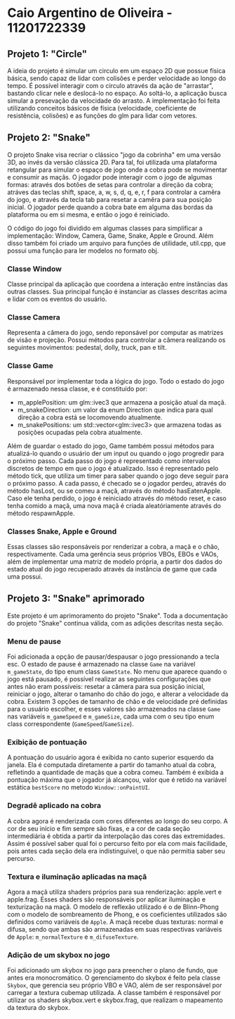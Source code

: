 # Caio Argentino de Oliveira - 11201722339

## Projeto 1: "Circle"

A ideia do projeto é simular um circulo em um espaço 2D que possue física básica,
sendo capaz de lidar com colisões e perder velocidade ao longo do tempo. É possível interagir com o circulo através da
ação de "arrastar", bastando clicar nele e deslocá-lo no espaço. Ao soltá-lo, a aplicação busca simular a presevação da
velocidade do arrasto. A implementação foi feita utilizando conceitos básicos de física (velocidade, coeficiente de
resistência, colisões) e as funções do glm para lidar com vetores.

## Projeto 2: "Snake"

O projeto Snake visa recriar o clássico "jogo da cobrinha" em uma versão 3D, ao invés da versão clássica 2D. Para tal,
foi utilizada uma plataforma retangular para simular o espaço de jogo onde a cobra pode se movimentar e consumir as
maçãs. O jogador pode interagir com o jogo de algumas formas: através dos botões de setas para controlar a direção da cobra;
atráves das teclas shift, space, a, w, s, d, q, e, r, f para controlar a camêra do jogo, e através da tecla tab para
resetar a camêra para sua posição inicial. O jogador perde quando a cobra bate em alguma das bordas da plataforma ou
em si mesma, e então o jogo é reiniciado.

O código do jogo foi dividido em algumas classes para simplificar a implementação: Window, Camera, Game, Snake, Apple e Ground.
Além disso também foi criado um arquivo para funções de utilidade, util.cpp, que possui uma função para ler modelos no formato obj.

### Classe Window

Classe principal da aplicação que coordena a interação entre instâncias das outras classes. Sua principal função é instanciar
as classes descritas acima e lidar com os eventos do usuário.

### Classe Camera

Representa a câmera do jogo, sendo reponsável por computar as matrizes de visão e projeção. Possui métodos para controlar
a câmera realizando os seguintes movimentos: pedestal, dolly, truck, pan e tilt.

### Classe Game

Responsável por implementar toda a lógica do jogo. Todo o estado do jogo é armazenado nessa classe, e é constituído por:

- m_applePosition: um glm::ivec3 que armazena a posição atual da maçã.
- m_snakeDirection: um valor da enum Direction que indica para qual direção a cobra está se locomovendo atualmente.
- m_snakePositions: um std::vector\<glm::ivec3\> que armazena todas as posições ocupadas pela cobra atualmente.

Além de guardar o estado do jogo, Game também possui métodos para atualizá-lo quando o usuário der um input
ou quando o jogo progredir para o próximo passo. Cada passo do jogo é representado como intervalos discretos de tempo
em que o jogo é atualizado. Isso é representado pelo método tick, que utiliza um timer para saber quando o jogo deve
seguir para o próximo passo. A cada passo, é checado se o jogador perdeu, através do método hasLost, ou se comeu a maçã,
através do método hasEatenApple. Caso ele tenha perdido, o jogo é reiniciado através do método reset, e caso tenha comido
a maçã, uma nova maçã é criada aleatóriamente através do método respawnApple.

### Classes Snake, Apple e Ground

Essas classes são responsáveis por renderizar a cobra, a maçã e o chão, respectivamente. Cada uma gerência seus próprios
VBOs, EBOs e VAOs, além de implementar uma matriz de modelo própria, a partir dos dados do estado atual do jogo recuperado
através da instância de game que cada uma possui.

## Projeto 3: "Snake" aprimorado

Este projeto é um aprimoramento do projeto "Snake". Toda a documentação do projeto "Snake" continua válida, com as adições
descritas nesta seção.

### Menu de pause

Foi adicionada a opção de pausar/despausar o jogo pressionando a tecla esc. O estado de pause é armazenado na classe `Game`
na variável `m_gameState`, do tipo enum class `GameState`. No menu que aparece quando o jogo está pausado, é possível realizar
as seguintes configurações que antes não eram possíveis: resetar a câmera para sua posição inicial, reiniciar o jogo, alterar
o tamanho do chão do jogo, e alterar a velocidade da cobra. Existem 3 opções de tamanho de chão e de velocidade pré definidas
para o usuário escolher, e esses valores são armazenados na classe `Game` nas variáveis `m_gameSpeed` e `m_gameSize`, cada
uma com o seu tipo enum class correspondente (`GameSpeed`/`GameSize`).

### Exibição de pontuação

A pontuação do usuário agora é exibida no canto superior esquerdo da janela. Ela é computada diretamente a partir do tamanho
atual da cobra, refletindo a quantidade de maçãs que a cobra comeu. Também é exibida a pontuação máxima que o jogador já alcançou,
valor que é retido na variável estática `bestScore` no metodo `Window::onPaintUI`.

### Degradê aplicado na cobra

A cobra agora é renderizada com cores diferentes ao longo do seu corpo. A cor de seu início e fim sempre são fixas,
e a cor de cada seção intermediária é obtida a partir da interpolação das cores das extremidades. Assim é possível saber
qual foi o percurso feito por ela com mais facilidade, pois antes cada seção dela era indistinguível, o que não permitia
saber seu percurso.

### Textura e iluminação aplicadas na maçã

Agora a maçã utiliza shaders próprios para sua renderização: apple.vert e apple.frag. Esses shaders são responsáveis por 
aplicar iluminação e texturização na maçã. O modelo de reflexão utilizado é o de Blinn-Phong com o modelo de sombreamento de Phong,
e os coeficientes utilizados são definidos como variáveis de `Apple`. A maçã recebe duas texturas: normal e difusa, sendo
que ambas são armazenadas em suas respectivas variáveis de `Apple`: `m_normalTexture` e `m_difuseTexture`.

### Adição de um skybox no jogo

Foi adicionado um skybox no jogo para preencher o plano de fundo, que antes era monocromático. O gerenciamento do skybox
é feito pela classe `Skybox`, que gerencia seu próprio VBO e VAO, além de ser responsável por carregar a textura cubemap
utilizada. A classe também é responsável por utilizar os shaders skybox.vert e skybox.frag, que realizam o mapeamento da
textura do skybox.
